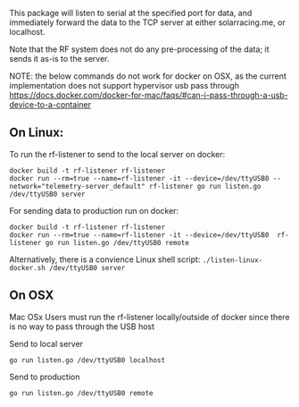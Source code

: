 This package will listen to serial at the specified port for data, and immediately forward
the data to the TCP server at either solarracing.me, or localhost.

Note that the RF system does not do any pre-processing of the data; it sends it as-is to the
server.

NOTE: the below commands do not work for docker on OSX, as
the current implementation does not support hypervisor usb pass through
https://docs.docker.com/docker-for-mac/faqs/#can-i-pass-through-a-usb-device-to-a-container

## On Linux:
To run the rf-listener to send to the local server on docker:
```
docker build -t rf-listener rf-listener
docker run --rm=true --name=rf-listener -it --device=/dev/ttyUSB0 --network="telemetry-server_default" rf-listener go run listen.go /dev/ttyUSB0 server
```

For sending data to production run on docker:
```
docker build -t rf-listener rf-listener
docker run --rm=true --name=rf-listener -it --device=/dev/ttyUSB0  rf-listener go run listen.go /dev/ttyUSB0 remote
```
Alternatively, there is a convience Linux shell script:  `./listen-linux-docker.sh /dev/ttyUSB0 server`


## On OSX
Mac OSx Users must run the rf-listener locally/outside of docker since there is no way to pass through
the USB host

Send to local server
```
go run listen.go /dev/ttyUSB0 localhost
```
Send to production
```
go run listen.go /dev/ttyUSB0 remote
```
